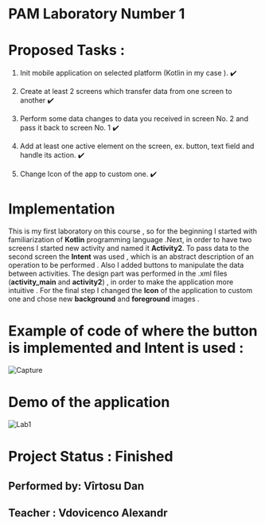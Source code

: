 # PAM Laboratory Number 1

# Proposed Tasks :

1) Init mobile application on selected platform (Kotlin in my case ). :heavy_check_mark:

2) Create at least 2 screens which transfer data from one screen to another :heavy_check_mark: 

3) Perform some data changes to data you received in screen No. 2 and pass it back to screen No. 1 :heavy_check_mark:

4) Add at least one active element on the screen, ex. button, text field and handle its action. :heavy_check_mark:

5) Change Icon of the app to custom one. :heavy_check_mark:

# Implementation 
This is my first laboratory on this course , so for the beginning I started with familiarization of **Kotlin** programming language .Next, in order to have two screens I started
new activity and named it **Activity2**. To pass data to the second screen the **Intent** was used , which is an abstract description of an operation to be performed . Also I
added buttons to manipulate the data between activities. The design part was performed in the .xml files (**activity_main** and **activity2**) , in order to make the application
more intuitive . For the final step I changed the **Icon** of the application to custom one and chose new **background** and **foreground** images .

# Example of code of where the button is implemented and Intent is used :

![Capture](https://user-images.githubusercontent.com/45829623/106762859-ea4f4080-663e-11eb-92d8-3f6655263474.PNG)

# Demo of the application

![Lab1](https://user-images.githubusercontent.com/45829623/106762901-faffb680-663e-11eb-8785-a8462d4d6828.gif)

# Project Status : Finished 

## Performed by: Vîrtosu Dan
## Teacher     : Vdovicenco Alexandr
